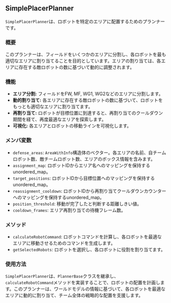 ## SimplePlacerPlanner

`SimplePlacerPlanner`は、ロボットを特定のエリアに配置するためのプランナーです。

### 概要

このプランナーは、フィールドをいくつかのエリアに分割し、各ロボットを最も適切なエリアに割り当てることを目的としています。エリアの割り当ては、各エリアに存在する敵ロボットの数に基づいて動的に調整されます。

### 機能

- **エリア分割:** フィールドをFW, MF, WG1, WG2などのエリアに分割します。
- **動的割り当て:** 各エリアに存在する敵ロボットの数に基づいて、ロボットをもっとも適切なエリアに割り当てます。
- **再割り当て:** ロボットが目標位置に到達すると、再割り当てのクールダウン期間を経て、再度最適なエリアを探索します。
- **可視化:** 各エリアとロボットの移動ラインを可視化します。

### メンバ変数

- `defense_areas`: `AreaWithInfo`構造体のベクター。各エリアの名前、自チームロボット数、敵チームロボット数、エリアのボックス情報を含みます。
- `assignment_map`: ロボットIDからエリア名へのマッピングを保持するunordered_map。
- `target_positions`: ロボットIDから目標位置へのマッピングを保持するunordered_map。
- `reassignment_cooldown`: ロボットIDから再割り当てクールダウンカウンターへのマッピングを保持するunordered_map。
- `position_threshold`: 移動が完了したと判断する距離しきい値。
- `cooldown_frames`: エリア再割り当ての待機フレーム数。

### メソッド

- `calculateRobotCommand`: ロボットコマンドを計算し、各ロボットを最適なエリアに移動させるためのコマンドを生成します。
- `getSelectedRobots`: ロボットを選択し、各ロボットに役割を割り当てます。

### 使用方法

`SimplePlacerPlanner`は、`PlannerBase`クラスを継承し、`calculateRobotCommand`メソッドを実装することで、ロボットの配置を計画します。このプランナーは、ワールドモデルの情報に基づいて、各ロボットを最適なエリアに動的に割り当て、チーム全体の戦略的な配置を支援します。
